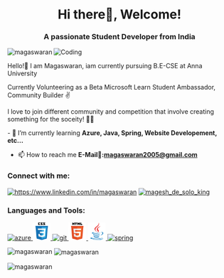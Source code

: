 <h1 align="center">Hi there👋, Welcome!</h1>
<h3 align="center">A passionate Student Developer from India</h3>
<img align="right" alt="Coding" width="400" src="https://camo.githubusercontent.com/aaef775a93ae071cbf966dfb409c9e5f3fbba0742264bb16473ac426a69106a8/68747470733a2f2f63646e2e6472696262626c652e636f6d2f75736572732f343432323831362f73637265656e73686f74732f383830333736352f6d656469612f66666662333038643164376132346138363837333436633537616531666633362e676966">
<p align="left"> <img src="https://komarev.com/ghpvc/?username=magaswaran&label=Profile%20views&color=0e75b6&style=flat" alt="magaswaran" /> </p>
<p>Hello!👋 I am Magaswaran, iam currently pursuing B.E-CSE at Anna University</p>
<p>Currently Volunteering as a Beta Microsoft Learn Student Ambassador, Community Builder ✌</p>
<p>I love to join different community and competition that involve creating something for the soceity! 🙋‍♂️</p>
- 🌱 I’m currently learning <b>Azure, Java, Spring, Website Developement, etc...</b>

- 📫 How to reach me **E-Mail📧:magaswaran2005@gmail.com**

<h3 align="left">Connect with me:</h3>
<p align="left">
<a href="https://linkedin.com/in/https://www.linkedin.com/in/magaswaran" target="blank"><img align="center" src="https://raw.githubusercontent.com/rahuldkjain/github-profile-readme-generator/master/src/images/icons/Social/linked-in-alt.svg" alt="https://www.linkedin.com/in/magaswaran" height="30" width="40" /></a>
<a href="https://instagram.com/magesh_de_solo_king" target="blank"><img align="center" src="https://raw.githubusercontent.com/rahuldkjain/github-profile-readme-generator/master/src/images/icons/Social/instagram.svg" alt="magesh_de_solo_king" height="30" width="40" /></a>
</p>

<h3 align="left">Languages and Tools:</h3>
<p align="left"> <a href="https://azure.microsoft.com/en-in/" target="_blank" rel="noreferrer"> <img src="https://www.vectorlogo.zone/logos/microsoft_azure/microsoft_azure-icon.svg" alt="azure" width="40" height="40"/> </a> <a href="https://www.w3schools.com/css/" target="_blank" rel="noreferrer"> <img src="https://raw.githubusercontent.com/devicons/devicon/master/icons/css3/css3-original-wordmark.svg" alt="css3" width="40" height="40"/> </a> <a href="https://git-scm.com/" target="_blank" rel="noreferrer"> <img src="https://www.vectorlogo.zone/logos/git-scm/git-scm-icon.svg" alt="git" width="40" height="40"/> </a> <a href="https://www.w3.org/html/" target="_blank" rel="noreferrer"> <img src="https://raw.githubusercontent.com/devicons/devicon/master/icons/html5/html5-original-wordmark.svg" alt="html5" width="40" height="40"/> </a> <a href="https://www.java.com" target="_blank" rel="noreferrer"> <img src="https://raw.githubusercontent.com/devicons/devicon/master/icons/java/java-original.svg" alt="java" width="40" height="40"/> </a> <a href="https://spring.io/" target="_blank" rel="noreferrer"> <img src="https://www.vectorlogo.zone/logos/springio/springio-icon.svg" alt="spring" width="40" height="40"/> </a> </p>

<p><img align="left" src="https://github-readme-stats.vercel.app/api/top-langs?username=magaswaran&show_icons=true&locale=en&layout=compact" alt="magaswaran" /></p>

<p>&nbsp;<img align="center" src="https://github-readme-stats.vercel.app/api?username=magaswaran&show_icons=true&locale=en" alt="magaswaran" /></p>

<p><img align="center" src="https://github-readme-streak-stats.herokuapp.com/?user=magaswaran&" alt="magaswaran" /></p>
